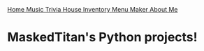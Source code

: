 <!DOCTYPE html>
<html lang="en">

<div class="top">
    <a href="https://github.com/RealMaskedTitan/python-projects/tree/master">Home   </a>
    <a href="https://github.com/RealMaskedTitan/python-projects/tree/master/music%20trivia">Music Trivia    </a>
    <a href="https://github.com/RealMaskedTitan/python-projects/tree/master/house-inventory">House Inventory    </a>
    <a href="https://github.com/RealMaskedTitan/python-projects/tree/master/menu-maker">Menu Maker  </a>
    <a href="https://github.com/RealMaskedTitan/python-projects/tree/master/bio">About Me   </a>
  </div>
      <div>

<h1>MaskedTitan's Python projects!</h1>
